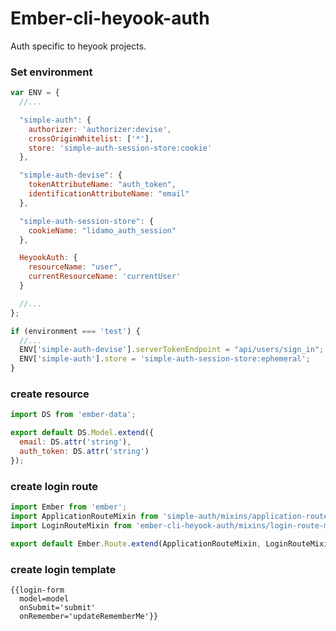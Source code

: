 # Ember-cli-heyook-auth

Auth specific to heyook projects.

### Set environment
```javascript
var ENV = {
  //...

  "simple-auth": {
    authorizer: 'authorizer:devise',
    crossOriginWhitelist: ['*'],
    store: 'simple-auth-session-store:cookie'
  },

  "simple-auth-devise": {
    tokenAttributeName: "auth_token",
    identificationAttributeName: "email"
  },

  "simple-auth-session-store": {
    cookieName: "lidamo_auth_session"
  },

  HeyookAuth: {
    resourceName: "user",
    currentResourceName: 'currentUser'
  }

  //...
};

if (environment === 'test') {
  //...
  ENV['simple-auth-devise'].serverTokenEndpoint = "api/users/sign_in";
  ENV['simple-auth'].store = 'simple-auth-session-store:ephemeral';
}
```

### create resource
```javascript
import DS from 'ember-data';

export default DS.Model.extend({
  email: DS.attr('string'),
  auth_token: DS.attr('string')
});
```

### create login route
```javascript
import Ember from 'ember';
import ApplicationRouteMixin from 'simple-auth/mixins/application-route-mixin';
import LoginRouteMixin from 'ember-cli-heyook-auth/mixins/login-route-mixin';

export default Ember.Route.extend(ApplicationRouteMixin, LoginRouteMixin);
```

### create login template
```handlebar
{{login-form
  model=model
  onSubmit='submit'
  onRemember='updateRememberMe'}}
```

